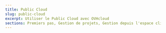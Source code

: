 ```yaml
---
title: Public Cloud
slug: public-cloud
excerpt: Utiliser le Public Cloud avec OVHcloud
sections: Premiers pas, Gestion de projets, Gestion depuis l'espace client, Gestion depuis Horizon, Gestion via OpenStack, Réseau, Stockage, Tutoriels
---
```

